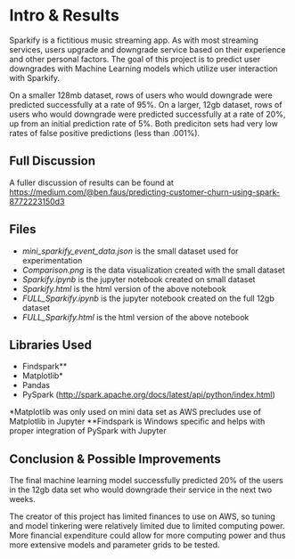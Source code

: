 # Intro & Results
Sparkify is a fictitious music streaming app. As with most streaming services, users upgrade and downgrade service based on their experience and other personal factors. The goal of this project is to predict user downgrades with Machine Learning models which utilize user interaction with Sparkify.

On a smaller 128mb dataset, rows of users who would downgrade were predicted successfully at a rate of 95%. On a larger, 12gb dataset, rows of users who would downgrade were predicted successfully at a rate of 20%, up from an initial prediction rate of 5%. Both prediciton sets had very low rates of false positive predictions (less than .001%).

## Full Discussion
A fuller discussion of results can be found at https://medium.com/@ben.faus/predicting-customer-churn-using-spark-8772223150d3



## Files
- *mini_sparkify_event_data.json* is the small dataset used for experimentation
- *Comparison.png* is the data visualization created with the small dataset
- *Sparkify.ipynb* is the jupyter notebook created on small dataset
- *Sparkify.html* is the html version of the above notebook
- *FULL_Sparkify.ipynb* is the jupyter notebook created on the full 12gb dataset
- *FULL_Sparkify.html* is the html version of the above notebook

## Libraries Used
- Findspark**
- Matplotlib*
- Pandas
- PySpark (http://spark.apache.org/docs/latest/api/python/index.html)

\*Matplotlib was only used on mini data set as AWS precludes use of Matplotlib in Jupyter
\*\*Findspark is Windows specific and helps with proper integration of PySpark with Jupyter


## Conclusion & Possible Improvements
The final machine learning model successfully predicted 20% of the users in the 12gb data set who would downgrade their service in the next two weeks.

The creator of this project has limited finances to use on AWS, so tuning and model tinkering were relatively limited due to limited computing power. More financial expenditure could allow for more computing power and thus more extensive models and parameter grids to be tested.
